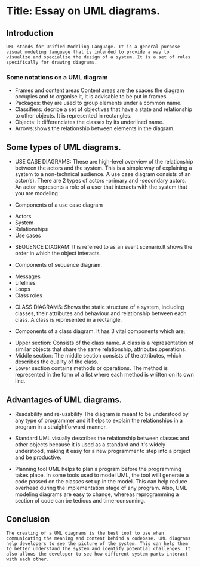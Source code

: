 # Title: Essay on UML diagrams.

## Introduction
    UML stands for Unified Modeling Language. It is a general purpose visual modeling language that is intended to provide a way to visualize and specialize the design of a system. It is a set of rules specifically for drawing diagrams.


### Some notations on a UML diagram    
* Frames and content areas
Content areas are the spaces the diagram occupies and to organise it, it is advisable to be put in frames.
* Packages: they are used to group elements under a common name.
* Classifiers: decribe a set of objectives that have a state and relationship to other objects. It is represented in rectangles.
* Objects: It differenciates the classes by its underlined name.
* Arrows:shows the relationship between elements in the diagram.
 

 ## Some types of UML diagrams.
* USE CASE DIAGRAMS: These are high-level overview of the relationship between the actors and the system. This is a simple way of explaining a system to a non-technical audience.
A use case diagram consists of an actor(s). There are 2 types of actors -primary and -secondary actors.
An actor represents a role of a user that interacts with the system that you are modeling

* Components of a use case diagram
- Actors
- System
- Relationships
- Use cases

* SEQUENCE DIAGRAM: It is referred to as an event scenario.It shows the order in which the object interacts.

* Components of sequence diagram.
- Messages
- Lifelines
- Loops
- Class roles


* CLASS DIAGRAMS: Shows the static structure of a system, including classes, their attributes and behaviour and relationship between each class. A class is represented in a rectangle.

* Components of a class diagram: It has 3 vital components which are;
- Upper section: Consists of the class name. A class is a representation of similar objects that share the same relationship, attributes,operations.
- Middle section: The middle section consists of the attributes, which describes the quality of the class.
- Lower section contains methods or operations. The method is represented in the form of a list where each method is written on its own line.


## Advantages of UML diagrams.
* Readability and re-usability
    The diagram is meant to be understood by any type of programmer and it helps to explain the relationships in a program in a straightforward manner.

* Standard
    UML visually describes the relationship between classes and other objects because it is used as a standard and it's widely understood, making it easy for a new programmer to step into a project and be productive.

* Planning tool
    UML helps to plan a program before the programming takes place. In some tools used to model UML, the tool  willl generate a code passed on the classes set up in the model. This can help reduce overhead during the implementation  stage of any program. Also, UML modeling diagrams are easy to change, whereas reprogramming a section of code can be tedious and time-consuming.


## Conclusion 
    The creating of a UML diagrams is the best tool to use when communicating the meaning and content behind a codebase. UML diagrams help developers to see the picture of the system. This can help them to better understand the system and identify potential challenges. It also allows the developer to see how different system parts interact with each other.    


